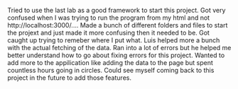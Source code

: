 Tried to use the last lab as a good framework to start this project. Got very confused when I was trying to run the program from my html and not http://localhost:3000/....
Made a bunch of different folders and files to start the projext and just made it more confusing then it needed to be. Got caught up trying to remeber where I put what.
Luis helped more a bunch with the actual fetching of the data. Ran into a lot of errors but he helped me better understand how to go about fixing errors for this project.
Wanted to add more to the appilication like adding the data to the page but spent countless hours going in circles. Could see myself coming back to this project in the 
future to add those features.
